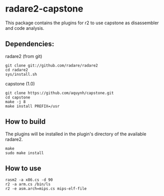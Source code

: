 radare2-capstone
================

This package contains the plugins for r2 to use capstone
as disassembler and code analysis.

Dependencies:
-------------
radare2 (from git)

	git clone git://github.com/radare/radare2
	cd radare2
	sys/install.sh

capstone (1.0)

	git clone https://github.com/aquynh/capstone.git
	cd capstone
	make -j 8
	make install PREFIX=/usr

How to build
------------

The plugins will be installed in the plugin's directory
of the available radare2.

	make
	sudo make install

How to use
----------

	rasm2 -a x86.cs -d 90
	r2 -a arm.cs /bin/ls
	r2 -e asm.arch=mips.cs mips-elf-file

